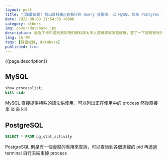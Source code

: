 ```yaml
---
layout: post
title: "[踩雷紀錄] 找出資料庫正在執行的 Query 並刪掉: 以 MySQL 以及 Postgres 為例"
date: 2022-08-09 11:54:58 +0800
category: others
img: cover/database.jpg
description: 最近工作中遇到測試用的資料庫太多人連線導致效能緩慢，查了一下發現有很多閒置的連線沒有被關閉，可能有一些 DBeaver 之類的工具長期佔用連線，於是決定來清掃一番，查了一下資料庫本身就有支援指令可以使用，分別記錄一下 MySQL 跟 PostgreSQL 的操作
lang: zh-TW
tags: [踩雷紀錄, database]
published: true
---
```


{{page.description}}

## MySQL

```sql
show processlist;
kill <id>
```

MySQL 直接提供特殊的語法供使用，可以列出正在使用中的 process 然後直接拿 id 來 kill

## PostgreSQL

```sql
SELECT * FROM pg_stat_activity
```

PostgreSQL 則是有一個虛擬的表用來查詢，可以查詢到各個連線的 pid 再透過 terminal 自行去結束掉 process
